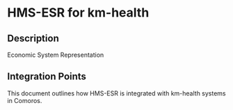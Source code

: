 # HMS-ESR for km-health

## Description

Economic System Representation

## Integration Points

This document outlines how HMS-ESR is integrated with km-health systems in Comoros.
